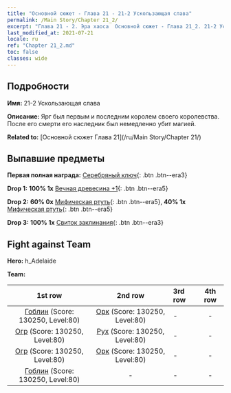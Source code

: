 ```yaml
---
title: "Основной сюжет - Глава 21 - 21-2 Ускользающая слава"
permalink: /Main Story/Chapter 21_2/
excerpt: "Глава 21 - 2. Эра хаоса  Основной сюжет - Глава 21_2. 21-2 Ускользающая слава"
last_modified_at: 2021-07-21
locale: ru
ref: "Chapter 21_2.md"
toc: false
classes: wide
---
```


## Подробности

 **Имя:** 21-2 Ускользающая слава

 **Описание:** Ярг был первым и последним королем своего королевства. После его смерти его наследник был немедленно убит магией.

 **Related to:** [Основной сюжет Глава 21](/ru/Main Story/Chapter 21/)

## Выпавшие предметы

 **Первая полная награда:** [Серебряный ключ](/ItemsRU/con_693/){: .btn .btn--era3}

 **Drop 1:** **100% 1x** [Вечная древесина +1](/ItemsRU/mat_69/){: .btn .btn--era5}

 **Drop 2:** **60% 0x** [Мифическая ртуть](/ItemsRU/mat_63/){: .btn .btn--era5}, **40% 1x** [Мифическая ртуть](/ItemsRU/mat_63/){: .btn .btn--era5}

 **Drop 3:** **100% 1x** [Свиток заклинания](/ItemsRU/con_694/){: .btn .btn--era3}


## Fight against Team
 **Hero:** h_Adelaide

 **Team:**


  | 1st row | 2nd row | 3rd row | 4th row |
  |:----:|:----:|:----|:----:|
  | [Гоблин](/ru/units/Goblin/) (Score: 130250, Level:80)  | [Орк](/ru/units/Orc/) (Score: 130250, Level:80)  | - | - |
  | [Огр](/ru/units/Ogre/) (Score: 130250, Level:80)  | [Рух](/ru/units/Roc/) (Score: 130250, Level:80)  | - | - |
  | [Огр](/ru/units/Ogre/) (Score: 130250, Level:80)  | [Орк](/ru/units/Orc/) (Score: 130250, Level:80)  | - | - |
  | [Гоблин](/ru/units/Goblin/) (Score: 130250, Level:80)  | - | - | - |


